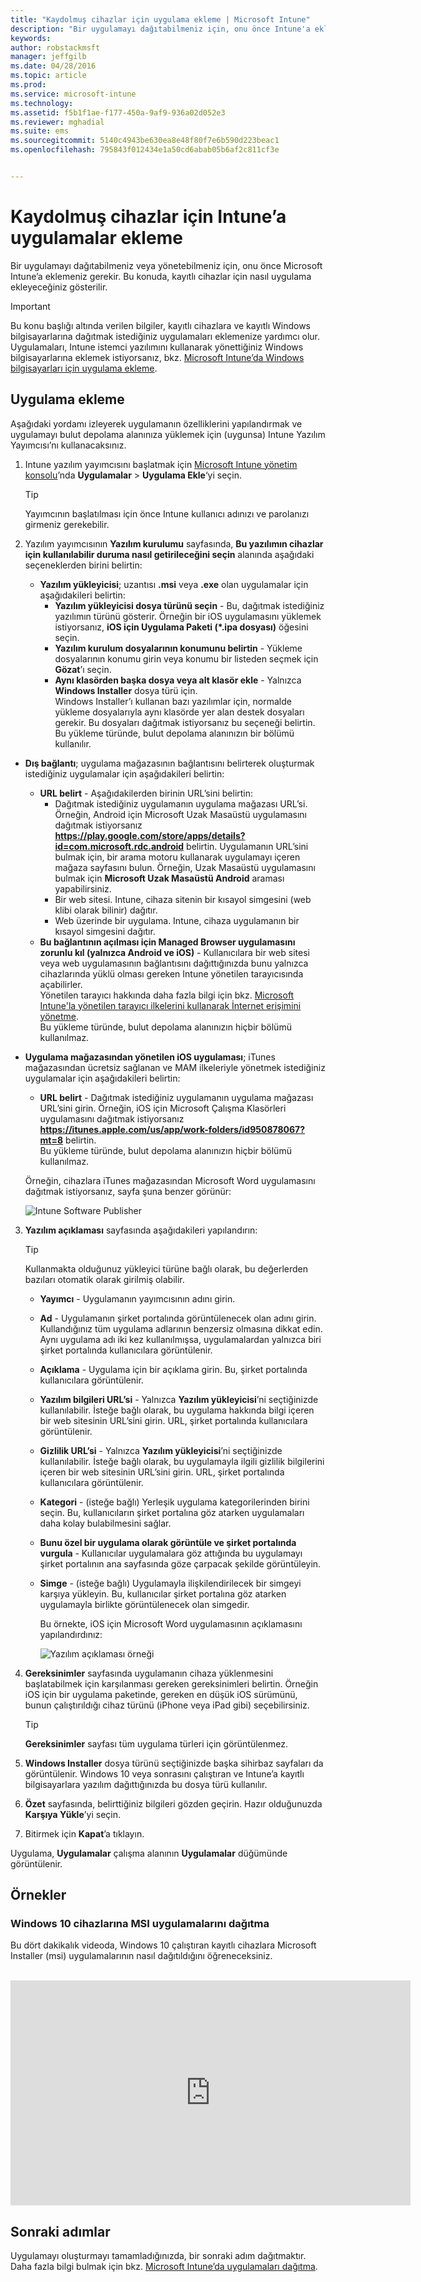 ```yaml
---
title: "Kaydolmuş cihazlar için uygulama ekleme | Microsoft Intune"
description: "Bir uygulamayı dağıtabilmeniz için, onu önce Intune'a eklemeniz gerekir. Ardından Intune konsolunda kullanılabilir hale gelir, buradan onu dağıtabilir ve yönetebilirsiniz."
keywords: 
author: robstackmsft
manager: jeffgilb
ms.date: 04/28/2016
ms.topic: article
ms.prod: 
ms.service: microsoft-intune
ms.technology: 
ms.assetid: f5b1f1ae-f177-450a-9af9-936a02d052e3
ms.reviewer: mghadial
ms.suite: ems
ms.sourcegitcommit: 5140c4943be630ea8e48f80f7e6b590d223beac1
ms.openlocfilehash: 795843f012434e1a50cd6abab05b6af2c811cf3e


---
```


# Kaydolmuş cihazlar için Intune’a uygulamalar ekleme

Bir uygulamayı dağıtabilmeniz veya yönetebilmeniz için, onu önce Microsoft Intune’a eklemeniz gerekir. Bu konuda, kayıtlı cihazlar için nasıl uygulama ekleyeceğiniz gösterilir.


> [!IMPORTANT]
> Bu konu başlığı altında verilen bilgiler, kayıtlı cihazlara ve kayıtlı Windows bilgisayarlarına dağıtmak istediğiniz uygulamaları eklemenize yardımcı olur. Uygulamaları, Intune istemci yazılımını kullanarak yönettiğiniz Windows bilgisayarlarına eklemek istiyorsanız, bkz. [Microsoft Intune’da Windows bilgisayarları için uygulama ekleme](add-apps-for-windows-pcs-in-microsoft-intune.md).

## Uygulama ekleme
Aşağıdaki yordamı izleyerek uygulamanın özelliklerini yapılandırmak ve uygulamayı bulut depolama alanınıza yüklemek için (uygunsa) Intune Yazılım Yayımcısı’nı kullanacaksınız.

1.  Intune yazılım yayımcısını başlatmak için [Microsoft Intune yönetim konsolu](https://manage.microsoft.com)’nda **Uygulamalar** &gt; **Uygulama Ekle**‘yi seçin.

    > [!TIP]
    > Yayımcının başlatılması için önce Intune kullanıcı adınızı ve parolanızı girmeniz gerekebilir.

2.  Yazılım yayımcısının **Yazılım kurulumu** sayfasında, **Bu yazılımın cihazlar için kullanılabilir duruma nasıl getirileceğini seçin** alanında aşağıdaki seçeneklerden birini belirtin:
    - **Yazılım yükleyicisi**; uzantısı **.msi** veya **.exe** olan uygulamalar için aşağıdakileri belirtin:
        - **Yazılım yükleyicisi dosya türünü seçin** - Bu, dağıtmak istediğiniz yazılımın türünü gösterir. Örneğin bir iOS uygulamasını yüklemek istiyorsanız, **iOS için Uygulama Paketi (&#42;.ipa dosyası)** öğesini seçin.
        - **Yazılım kurulum dosyalarının konumunu belirtin** - Yükleme dosyalarının konumu girin veya konumu bir listeden seçmek için **Gözat**’ı seçin.
        - **Aynı klasörden başka dosya veya alt klasör ekle** - Yalnızca **Windows Installer** dosya türü için.<br>Windows Installer’ı kullanan bazı yazılımlar için, normalde yükleme dosyalarıyla aynı klasörde yer alan destek dosyaları gerekir. Bu dosyaları dağıtmak istiyorsanız bu seçeneği belirtin.<br>Bu yükleme türünde, bulut depolama alanınızın bir bölümü kullanılır.

  -   **Dış bağlantı**; uygulama mağazasının bağlantısını belirterek oluşturmak istediğiniz uygulamalar için aşağıdakileri belirtin:

        - **URL belirt** - Aşağıdakilerden birinin URL’sini belirtin:
            - Dağıtmak istediğiniz uygulamanın uygulama mağazası URL’si. Örneğin, Android için Microsoft Uzak Masaüstü uygulamasını dağıtmak istiyorsanız **https://play.google.com/store/apps/details?id=com.microsoft.rdc.android** belirtin. Uygulamanın URL’sini bulmak için, bir arama motoru kullanarak uygulamayı içeren mağaza sayfasını bulun. Örneğin, Uzak Masaüstü uygulamasını bulmak için **Microsoft Uzak Masaüstü Android** araması yapabilirsiniz.
            - Bir web sitesi. Intune, cihaza sitenin bir kısayol simgesini (web klibi olarak bilinir) dağıtır.
            - Web üzerinde bir uygulama. Intune, cihaza uygulamanın bir kısayol simgesini dağıtır.
        - **Bu bağlantının açılması için Managed Browser uygulamasını zorunlu kıl (yalnızca Android ve iOS)** - Kullanıcılara bir web sitesi veya web uygulamasının bağlantısını dağıttığınızda bunu yalnızca cihazlarında yüklü olması gereken Intune yönetilen tarayıcısında açabilirler.<br>Yönetilen tarayıcı hakkında daha fazla bilgi için bkz. [Microsoft Intune'la yönetilen tarayıcı ilkelerini kullanarak İnternet erişimini yönetme](manage-internet-access-using-managed-browser-policies.md).<br>Bu yükleme türünde, bulut depolama alanınızın hiçbir bölümü kullanılmaz.

  -   **Uygulama mağazasından yönetilen iOS uygulaması**; iTunes mağazasından ücretsiz sağlanan ve MAM ilkeleriyle yönetmek istediğiniz uygulamalar için aşağıdakileri belirtin:

        - **URL belirt** - Dağıtmak istediğiniz uygulamanın uygulama mağazası URL’sini girin. Örneğin, iOS için Microsoft Çalışma Klasörleri uygulamasını dağıtmak istiyorsanız **https://itunes.apple.com/us/app/work-folders/id950878067?mt=8** belirtin.<br>Bu yükleme türünde, bulut depolama alanınızın hiçbir bölümü kullanılmaz.

        Örneğin, cihazlara iTunes mağazasından Microsoft Word uygulamasını dağıtmak istiyorsanız, sayfa şuna benzer görünür:
        
        ![Intune Software Publisher](./media/publisher-for-mobile.png)

3.  **Yazılım açıklaması** sayfasında aşağıdakileri yapılandırın:

    > [!TIP]
    > Kullanmakta olduğunuz yükleyici türüne bağlı olarak, bu değerlerden bazıları otomatik olarak girilmiş olabilir.

    - **Yayımcı** - Uygulamanın yayımcısının adını girin.
    - **Ad** - Uygulamanın şirket portalında görüntülenecek olan adını girin.<br>Kullandığınız tüm uygulama adlarının benzersiz olmasına dikkat edin. Aynı uygulama adı iki kez kullanılmışsa, uygulamalardan yalnızca biri şirket portalında kullanıcılara görüntülenir.
    - **Açıklama** - Uygulama için bir açıklama girin. Bu, şirket portalında kullanıcılara görüntülenir.
    - **Yazılım bilgileri URL’si** - Yalnızca **Yazılım yükleyicisi**’ni seçtiğinizde kullanılabilir. İsteğe bağlı olarak, bu uygulama hakkında bilgi içeren bir web sitesinin URL’sini girin. URL, şirket portalında kullanıcılara görüntülenir.
    - **Gizlilik URL’si** - Yalnızca **Yazılım yükleyicisi**’ni seçtiğinizde kullanılabilir. İsteğe bağlı olarak, bu uygulamayla ilgili gizlilik bilgilerini içeren bir web sitesinin URL’sini girin. URL, şirket portalında kullanıcılara görüntülenir.
    - **Kategori** - (isteğe bağlı) Yerleşik uygulama kategorilerinden birini seçin. Bu, kullanıcıların şirket portalına göz atarken uygulamaları daha kolay bulabilmesini sağlar.
    - **Bunu özel bir uygulama olarak görüntüle ve şirket portalında vurgula** - Kullanıcılar uygulamalara göz attığında bu uygulamayı şirket portalının ana sayfasında göze çarpacak şekilde görüntüleyin.
    - **Simge** - (isteğe bağlı) Uygulamayla ilişkilendirilecek bir simgeyi karşıya yükleyin. Bu, kullanıcılar şirket portalına göz atarken uygulamayla birlikte görüntülenecek olan simgedir.

        Bu örnekte, iOS için Microsoft Word uygulamasının açıklamasını yapılandırdınız:

        ![Yazılım açıklaması örneği](./media/ios-software-description.png)

4.  **Gereksinimler** sayfasında uygulamanın cihaza yüklenmesini başlatabilmek için karşılanması gereken gereksinimleri belirtin. Örneğin iOS için bir uygulama paketinde, gereken en düşük iOS sürümünü, bunun çalıştırıldığı cihaz türünü (iPhone veya iPad gibi) seçebilirsiniz.

    > [!TIP]
    > **Gereksinimler** sayfası tüm uygulama türleri için görüntülenmez.

5.  **Windows Installer** dosya türünü seçtiğinizde başka sihirbaz sayfaları da görüntülenir. Windows 10 veya sonrasını çalıştıran ve Intune’a kayıtlı bilgisayarlara yazılım dağıttığınızda bu dosya türü kullanılır.

6.  **Özet** sayfasında, belirttiğiniz bilgileri gözden geçirin. Hazır olduğunuzda **Karşıya Yükle**’yi seçin.

7.  Bitirmek için **Kapat**’a tıklayın.

Uygulama, **Uygulamalar** çalışma alanının **Uygulamalar** düğümünde görüntülenir.

## Örnekler

### Windows 10 cihazlarına MSI uygulamalarını dağıtma
Bu dört dakikalık videoda, Windows 10 çalıştıran kayıtlı cihazlara Microsoft Installer (msi) uygulamalarının nasıl dağıtıldığını öğreneceksiniz.<br><br>

<iframe src="https://channel9.msdn.com/Series/How-to-Control-the-Uncontrolled/6--How-to-Deploy-MSI-Applications-to-Windows-10-Using-Intune-and-Mobile-Device-Management-MDM/player" width="640" height="360" allowFullScreen frameBorder="0"></iframe>

## Sonraki adımlar

Uygulamayı oluşturmayı tamamladığınızda, bir sonraki adım dağıtmaktır. Daha fazla bilgi bulmak için bkz. [Microsoft Intune’da uygulamaları dağıtma](deploy-apps.md).






<!--HONumber=Jul16_HO2-->


